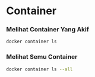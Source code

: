# Container

### Melihat Container Yang Akif

```bash
docker container ls
```

### Melihat Semu Container

```bash
docker container ls --all
```
